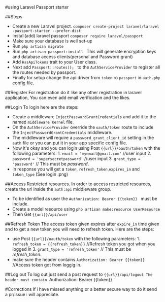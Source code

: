 #using Laravel Passport starter

##Steps
- Create a new Laravel project.
        `composer create-project laravel/laravel -passport-starter --prefer-dist`
- Install(add) laravel passport
    `composer require laravel/passport`
- Make sure your database is well set-up
- Run `php artisan migrate `
- Run `php artisan passport:install ` This will generate encryption keys and     database access clients(personal and Password grant) 
- Add `HasApiTokens` trait to your User class. 
- Next add `Passport::routes(); ` to the `AuthServiceProvider` to register all  the routes needed by passport.
- Finally for setup change the api driver from `token` ro `passport` in `auth.php` config file.

##Register
For registration do it like any other registration in laravel application, You can even add email verification and the likes.

##Login
To login here are the steps:
- Create a middleware `InjectPasswordGrantCredentials` and add it to the  named `middleware Kernel` file.
- On the `AuthServiceProvider` override the `oauth/token` route to include the `InjectPasswordGrantCredentials` middleware.
- The middleware will require a `password_grant_client_id` setting in the `auth` file or you can put it in your app specific config file.
- Now it's okay and you can login using Post `{{url}}/oauth/token` with the following parameters: 
        1. `email = 'myemail@gmail.com'` //user input
        2. `password = 'supersecretpassword'` //user input
        3. `grant_type = 'password'`  // This must be *password*.
- In response you will get a `token`, `refresh_token`,`expires_in` and `token_type` (See login .png)

##Access Restricted resources.
In order to access restricted resources, create the url inside the `auth:api` middleware group.
- To be identified as user the `Authorization: Bearer {{token}} ` must be include.
- Create a model resource using `php artisan make:resource UserResource`
- Then Get `{{url}}/api/user`

##Refresh Token
The access token given expires after `expire_in` time given and to get a new token you will need to refresh token.
Here are the steps:
- use Post `{{url}}/oauth/token` with the following parameters: 
        1. `refresh_token = {{refresh_token}}` //Refresh token you got when you logged in
        3. `grant_type = 'refresh_token'`  // This must be *refresh_token*.
- make sure the header contains `Authorization: Bearer {{token}} ` //Access token got from loggig in.

##Log out
To log out just send a post request to `{{url}}/api/logout
The header must contain `Authorization: Bearer {{token}} `

#Corrections
If i have missed anything or a better secure way to do it send a pr/issue i will appreciate.

